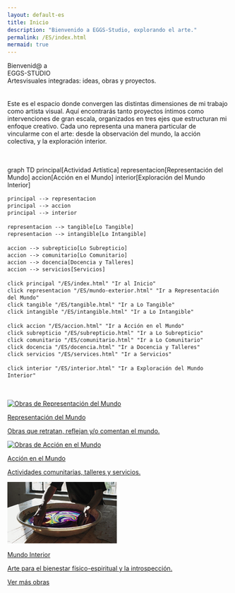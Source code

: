 ```yaml
---
layout: default-es
title: Inicio
description: "Bienvenido a EGGS-Studio, explorando el arte."
permalink: /ES/index.html
mermaid: true
---
```


<div class="titulo">Bienvenid@ a <br>EGGS-STUDIO</div>
<div class="subtitulo">Artesvisuales integradas: ideas, obras y proyectos.</div> 
<p class="parrafo" style="margin-top: 7%;"> Este es el espacio donde convergen las distintas dimensiones de mi trabajo como artista visual. Aquí encontrarás tanto proyectos íntimos como intervenciones de gran escala, organizados en tres ejes que estructuran mi enfoque creativo. Cada uno representa una manera particular de vincularme con el arte: desde la observación del mundo, la acción colectiva, y la exploración interior. </p> <br> <br>
<div class="mermaid">
  graph TD
    principal[Actividad Artística]
    representacion[Representación del Mundo]
    accion[Acción en el Mundo]
    interior[Exploración del Mundo Interior]

    principal --> representacion
    principal --> accion
    principal --> interior

    representacion --> tangible[Lo Tangible]
    representacion --> intangible[Lo Intangible]

    accion --> subrepticio[Lo Subrepticio]
    accion --> comunitario[Lo Comunitario]
    accion --> docencia[Docencia y Talleres]
    accion --> servicios[Servicios]

    click principal "/ES/index.html" "Ir al Inicio"
    click representacion "/ES/mundo-exterior.html" "Ir a Representación del Mundo"
    click tangible "/ES/tangible.html" "Ir a Lo Tangible"
    click intangible "/ES/intangible.html" "Ir a Lo Intangible"

    click accion "/ES/accion.html" "Ir a Acción en el Mundo"
    click subrepticio "/ES/subrepticio.html" "Ir a Lo Subrepticio"
    click comunitario "/ES/comunitario.html" "Ir a Lo Comunitario"
    click docencia "/ES/docencia.html" "Ir a Docencia y Talleres"
    click servicios "/ES/services.html" "Ir a Servicios"

    click interior "/ES/interior.html" "Ir a Exploración del Mundo Interior"
</div>
<br><br>
<div class="button-container">
  <a href="/ES/mundo-exterior.html" class="fancy-button">
    <div class="button-content">
    <img src="/assets/img/ES-inicio - representacion del mundo.gif" alt="Obras de Representación del Mundo" loading="lazy">
      <p class="title">Representación del Mundo</p>
      <p class="subtitle">Obras que retratan, reflejan y/o comentan el mundo.</p>
    </div>
  </a>
  <a href="/ES/accion.html" class="fancy-button">
    <div class="button-content">
      <img src="/assets/img/index---gif--accion-en-el-mundo.gif" alt="Obras de Acción en el Mundo" loading="lazy">
      <p class="title">Acción en el Mundo</p>
      <p class="subtitle">Actividades comunitarias, talleres y servicios.</p>
    </div>
  </a>
  <a href="/ES/interior.html" class="fancy-button">
    <div class="button-content">
    <img src="/assets/img/ES-inicio---mundo-interior.gif" alt="Exploración del Mundo Interior" loading="lazy">
      <p class="title">Mundo Interior</p>
      <p class="subtitle">Arte para el bienestar físico-espiritual y la introspección.</p>
    </div>
  </a>
</div>
<a href="/ES/exhibiciones.html" class="enlace">Ver más obras</a>
<br><br>
